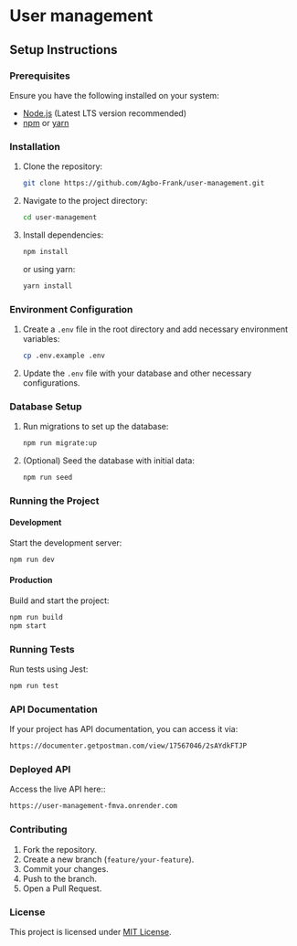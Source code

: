 # User management

## Setup Instructions

### Prerequisites
Ensure you have the following installed on your system:
- [Node.js](https://nodejs.org/) (Latest LTS version recommended)
- [npm](https://www.npmjs.com/) or [yarn](https://yarnpkg.com/)

### Installation

1. Clone the repository:
   ```sh
   git clone https://github.com/Agbo-Frank/user-management.git
   ```

2. Navigate to the project directory:
   ```sh
   cd user-management
   ```

3. Install dependencies:
   ```sh
   npm install
   ```
   or using yarn:
   ```sh
   yarn install
   ```

### Environment Configuration

1. Create a `.env` file in the root directory and add necessary environment variables:
   ```sh
   cp .env.example .env
   ```

2. Update the `.env` file with your database and other necessary configurations.

### Database Setup

1. Run migrations to set up the database:
   ```sh
   npm run migrate:up
   ```

2. (Optional) Seed the database with initial data:
   ```sh
   npm run seed
   ```

### Running the Project

#### Development
Start the development server:
   ```sh
   npm run dev
   ```

#### Production
Build and start the project:
   ```sh
   npm run build
   npm start
   ```

### Running Tests
Run tests using Jest:
   ```sh
   npm run test
   ```

### API Documentation
If your project has API documentation, you can access it via:
   ```sh
   https://documenter.getpostman.com/view/17567046/2sAYdkFTJP
   ```

### Deployed API
Access the live API here::
   ```sh
   https://user-management-fmva.onrender.com
   ```

### Contributing
1. Fork the repository.
2. Create a new branch (`feature/your-feature`).
3. Commit your changes.
4. Push to the branch.
5. Open a Pull Request.

### License
This project is licensed under [MIT License](LICENSE).

